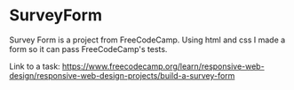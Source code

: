 # SurveyForm
Survey Form is a project from FreeCodeCamp. Using html and css I made a form so it can pass FreeCodeCamp's tests.

Link to a task: https://www.freecodecamp.org/learn/responsive-web-design/responsive-web-design-projects/build-a-survey-form
